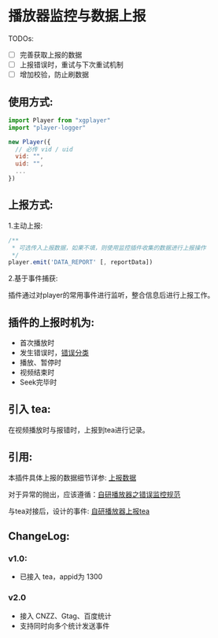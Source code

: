 # 播放器监控与数据上报

TODOs:

- [ ] 完善获取上报的数据
- [ ] 上报错误时，重试与下次重试机制
- [ ] 增加校验，防止刷数据

## 使用方式:

```javascript
import Player from "xgplayer"
import "player-logger"

new Player({
  // 必传 vid / uid
  vid: "",
  uid: "",
  ...
})
```

## 上报方式:

1.主动上报:

```javascript
/**
 * 可选传入上报数据，如果不填，则使用监控插件收集的数据进行上报操作
 */
player.emit('DATA_REPORT' [, reportData])
```

2.基于事件捕获:

插件通过对player的常用事件进行监听，整合信息后进行上报工作。

## 插件的上报时机为:

- 首次播放时
- 发生错误时，[错误分类](https://wiki.bytedance.net/pages/viewpage.action?pageId=177233456)
- 播放、暂停时
- 视频结束时
- Seek完毕时

## 引入 tea:

在视频播放时与报错时，上报到tea进行记录。

## 引用:

本插件具体上报的数据细节详参: [上报数据](https://wiki.bytedance.net/pages/viewpage.action?pageId=175564275)

对于异常的抛出，应该遵循：[自研播放器之错误监控规范](https://wiki.bytedance.net/pages/viewpage.action?pageId=177233456)

与tea对接后，设计的事件: [自研播放器上报tea](https://wiki.bytedance.net/pages/viewpage.action?pageId=179412453)

## ChangeLog:

### v1.0:

- 已接入 tea，appid为 1300

### v2.0

- 接入 CNZZ、Gtag、百度统计
- 支持同时向多个统计发送事件